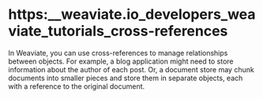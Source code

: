 # https:\_\_weaviate.io_developers_weaviate_tutorials_cross-references

In Weaviate, you can use cross-references to manage relationships between objects. For example, a blog application might need to store information about the author of each post. Or, a document store may chunk documents into smaller pieces and store them in separate objects, each with a reference to the original document.
